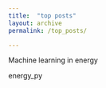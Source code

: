 ```yaml
---
title:  "top posts"
layout: archive
permalink: /top_posts/

---
```


Machine learning in energy

energy_py
